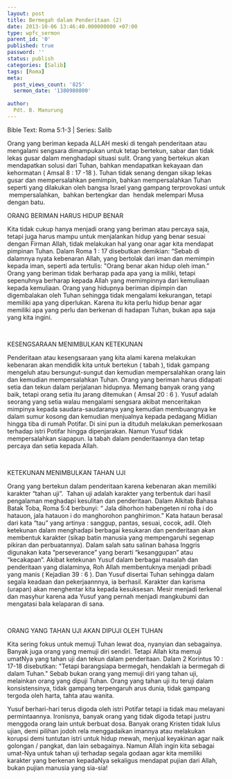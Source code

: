 ```yaml
---
layout: post
title: Bermegah dalam Penderitaan (2)
date: 2013-10-06 13:46:40.000000000 +07:00
type: wpfc_sermon
parent_id: '0'
published: true
password: ''
status: publish
categories: [Salib]
tags: [Roma]
meta:
  post_views_count: '825'
  sermon_date: '1380980800'
  
author:
  Pdt. B. Manurung
---
```

<p>Bible Text: Roma 5:1-3 | Series: Salib</p>
<p>Orang yang beriman kepada ALLAH meski di tengah penderitaan atau mengalami sengsara dimampukan untuk tetap bertekun, sabar dan tidak lekas gusar dalam menghadapi situasi sulit. Orang yang bertekun akan mendapatkan solusi dari Tuhan, bahkan mendapatkan kekayaan dan kehormatan ( Amsal 8 : 17 -18 ). Tuhan tidak senang dengan sikap lekas gusar dan mempersalahkan pemimpin, bahkan mempersalahkan Tuhan seperti yang dilakukan oleh bangsa Israel yang gampang terprovokasi untuk  mempersalahkan,  bahkan bertengkar dan  hendak melempari Musa dengan batu.</p>
<p>ORANG BERIMAN HARUS HIDUP BENAR </p>
<p>Kita tidak cukup hanya menjadi orang yang beriman atau percaya saja, tetapi juga harus mampu untuk menjalankan hidup yang benar sesuai dengan Firman Allah, tidak melakukan hal yang onar agar kita mendapat pimpinan Tuhan. Dalam Roma 1 : 17 disebutkan demikian: “Sebab di dalamnya nyata kebenaran Allah, yang bertolak dari iman dan memimpin kepada iman, seperti ada tertulis: "Orang benar akan hidup oleh iman.” Orang yang beriman tidak berharap pada apa yang ia miliki, tetapi sepenuhnya berharap kepada Allah yang memimpinnya dari kemuliaan kepada kemuliaan. Orang yang hidupnya beriman dipimpin dan digembalakan oleh Tuhan sehingga tidak mengalami kekurangan, tetapi memiliki apa yang diperlukan. Karena itu kita perlu hidup benar agar memiliki apa yang perlu dan berkenan di hadapan Tuhan, bukan apa saja yang kita ingini.</p>
<p>&nbsp;</p>
<p>KESENGSARAAN MENIMBULKAN KETEKUNAN</p>
<p>Penderitaan atau kesengsaraan yang kita alami karena melakukan kebenaran akan mendidik kita untuk bertekun ( tabah ), tidak gampang mengeluh atau bersungut-sungut dan kemudian mempersalahkan orang lain dan kemudian mempersalahkan Tuhan. Orang yang beriman harus didapati setia dan tekun dalam perjalanan hidupnya. Memang banyak orang yang baik, tetapi orang setia itu jarang ditemukan ( Amsal 20 : 6 ). Yusuf adalah seorang yang setia walau mengalami sengsara akibat menceritakan mimpinya kepada saudara-saudaranya yang kemudian membuangnya ke dalam sumur kosong dan kemudian menjualnya kepada pedagang Midian hingga tiba di rumah Potifar. Di sini pun ia dituduh melakukan pemerkosaan terhadap istri Potifar hingga dipenjarakan. Namun Yusuf tidak mempersalahkan siapapun. Ia tabah dalam penderitaannya dan tetap percaya dan setia kepada Allah.</p>
<p>&nbsp;</p>
<p>KETEKUNAN MENIMBULKAN TAHAN UJI</p>
<p>Orang yang bertekun dalam penderitaan karena kebenaran akan memiliki karakter “tahan uji”.  Tahan uji adalah karakter yang terbentuk dari hasil pengalaman meghadapi kesulitan dan penderitaan. Dalam Alkitab Bahasa Batak Toba, Roma 5:4 berbunyi: “ Jala dihorhon habengeten ni roha i do hatauon, jala hatauon i do manghorohon panghirimon.” Kata hataun berasal dari kata “tau” yang artinya : sanggup, pantas, sesuai, cocok, adil. Oleh ketekunan dalam menghadapi berbagai kesukaran dan penderitaan akan membentuk karakter (sikap batin manusia yang mempengaruhi segenap pikiran dan perbuatannya). Dalam salah satu salinan bahasa Inggris digunakan kata “perseverance” yang berarti “kesanggupan” atau “kecakapan”. Akibat ketekunan Yusuf dalam berbagai masalah dan penderitaan yang dialaminya, Roh Allah membentuknya menjadi pribadi yang manis ( Kejadian 39 : 6 ). Dan Yusuf disertai Tuhan sehingga dalam segala keadaan dan pekerjaannnya, ia berhasil. Karakter dan karisma (urapan) akan menghentar kita kepada kesuksesan. Mesir menjadi terkenal dan masyhur karena ada Yusuf yang pernah menjadi mangkubumi dan mengatasi bala kelaparan di sana.</p>
<p>&nbsp;</p>
<p>ORANG YANG TAHAN UJI AKAN DIPUJI OLEH TUHAN</p>
<p>Kita sering fokus untuk memuji Tuhan lewat doa, nyanyian dan sebagainya. Banyak juga orang yang memuji diri sendiri. Tetapi Allah kita memuji umatNya yang tahan uji dan tekun dalam penderitaan. Dalam 2 Korintus 10 : 17-18 disebutkan: "Tetapi barangsiapa bermegah, hendaklah ia bermegah di dalam Tuhan." Sebab bukan orang yang memuji diri yang tahan uji, melainkan orang yang dipuji Tuhan. Orang yang tahan uji itu teruji dalam konsistensinya, tidak gampang terpengaruh arus dunia, tidak gampang tergoda oleh harta, tahta atau wanita.</p>
<p>Yusuf berhari-hari terus digoda oleh istri Potifar tetapi ia tidak mau melayani permintaannya. Ironisnya, banyak orang yang tidak digoda tetapi justru menggoda orang lain untuk berbuat dosa. Banyak orang Kristen tidak lulus ujian, demi pilihan jodoh rela menggadaikan imannya atau melakukan korupsi demi tuntutan istri untuk hidup mewah, menjual keyakinan agar naik golongan / pangkat, dan lain sebagainya. Namun Allah ingin kita sebagai umat-Nya untuk tahan uji terhadap segala godaan agar kita memiliki karakter yang berkenan kepadaNya sekaligus mendapat pujian dari Allah, bukan pujian manusia yang sia-sia!</p>
